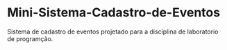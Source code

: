 # Mini-Sistema-Cadastro-de-Eventos

Sistema de cadastro de eventos projetado para a disciplina de laboratorio de programção.
